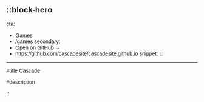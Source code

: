::block-hero
---
cta:
  - Games
  - /games
secondary:
  - Open on GitHub →
  - https://github.com/cascadesite/cascadesite.github.io
snippet: 🌊
---
#title
Cascade

#description
<div id="phrase-container"></div>
::

<script>
function loadEruda() {
    var script = document.createElement('script');
    script.src = 'https://cdn.jsdelivr.net/npm/eruda';
    document.body.appendChild(script);
    script.onload = function () {
        eruda.init();
    };
}

(function () {
    var keyword = '';
    document.addEventListener('keypress', function (event) {
        keyword += event.key.toLowerCase();
        if (keyword.endsWith('eruda')) {
            loadEruda();
            keyword = '';
        }
        if (keyword.length > 5) {
            keyword = keyword.slice(-5);
        }
    });
})();

async function getRandomPhrase() {
    try {
        const response = await fetch('./phrases.json');
        const phrases = await response.json();
      
        const ultraRareIndex = phrases.length - 1;
        const randomNumber = Math.random();
      
        if (randomNumber <= 0.01) {
            return phrases[ultraRareIndex];
        } else {
            const randomIndex = Math.floor(Math.random() * (phrases.length - 1));
            return phrases[randomIndex];
        }
    } catch (error) {
        console.error('Error fetching phrases:', error);
        return "An error occurred. Please try again.";
    }
}
  
document.addEventListener('DOMContentLoaded', async () => {
    const phraseContainer = document.querySelector('#phrase-container');
    const randomPhrase = await getRandomPhrase();
    phraseContainer.textContent = randomPhrase;
});
</script>

<style>
    body {
        font-family: 'Quicksand', sans-serif;
    }
</style>

